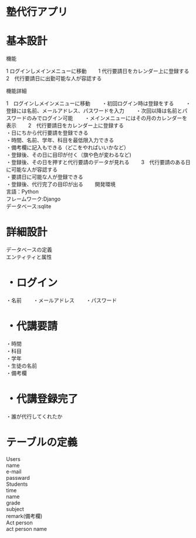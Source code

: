 # 塾代行アプリ

# 基本設計


機能

1 ログインしメインメニューに移動　　
1 代行要請日をカレンダー上に登録する　　
2　代行要請日に出勤可能な人が容認する


機能詳細

1　ログインしメインメニューに移動　　
・初回ログイン時は登録をする　　
・登録には名前、メールアドレス、パスワードを入力　　
・次回以降は名前とパスワードのみでログイン可能　　
・メインメニューにはその月のカレンダーを表示　　
2　代行要請日をカレンダー上に登録する  
・日にちから代行要請を登録できる　　  
・時間、名前、学年、科目を最低限入力できる  
・備考欄に記入もできる（どこをやればいいかなど）  
・登録後、その日に目印が付く（旗や色が変わるなど)  
・登録後、その日を押すと代行要請のデータが見れる　　
3　代行要請のある日に可能な人が容認する  
・要請日に可能な人が登録できる  
・登録後、代行完了の目印が出る　　
開発環境  
言語：Python  
フレームワーク:Django  
データベース:sqlite  

# 詳細設計　　
データベースの定義  
エンティティと属性  
# ・ログイン　　
・名前　　
・メールアドレス　　
・パスワード　　
# ・代講要請  
・時間  
・科目  
・学年  
・生徒の名前  
・備考欄　
# ・代講登録完了  
・誰が代行してくれたか　　
# テーブルの定義　　
Users  
    name  
    e-mail  
    passward  
Students  
    time  
    name  
    grade  
    subject  
    remark(備考欄)  
Act person  
    act person name